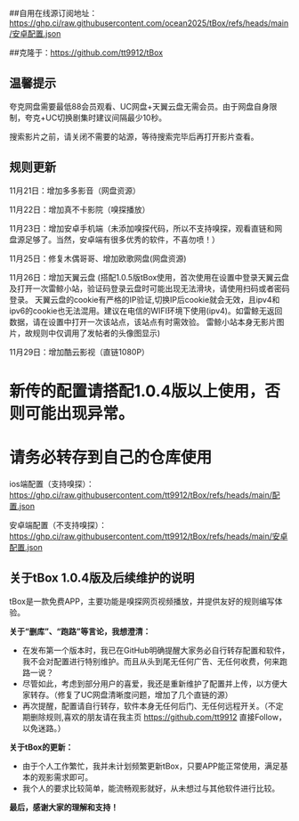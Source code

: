 ##自用在线源订阅地址：https://ghp.ci/raw.githubusercontent.com/ocean2025/tBox/refs/heads/main/安卓配置.json

##克隆于：https://github.com/tt9912/tBox

## 温馨提示
夸克网盘需要最低88会员观看、UC网盘+天翼云盘无需会员。由于网盘自身限制，夸克+UC切换剧集时建议间隔最少10秒。

搜索影片之前，请关闭不需要的站源，等待搜索完毕后再打开影片查看。

## 规则更新

11月21日：增加多多影音（网盘资源）

11月22日：增加真不卡影院（嗅探播放）

11月23日：增加安卓手机端（未添加嗅探代码，所以不支持嗅探，观看直链和网盘源足够了。当然，安卓端有很多优秀的软件，不喜勿喷！）

11月25日：修复木偶哥哥、增加欧歌网盘(网盘资源)

11月26日：增加天翼云盘
(搭配1.0.5版tBox使用，首次使用在设置中登录天翼云盘及打开一次雷鲸小站，验证码登录云盘时可能出现无法滑块，请使用扫码或者密码登录。
天翼云盘的cookie有严格的IP验证,切换IP后cookie就会无效，且ipv4和ipv6的cookie也无法混用。建议在电信的WIFI环境下使用(ipv4)。如雷鲸无返回数据，请在设置中打开一次该站点，该站点有时需效验。
雷鲸小站本身无影片图片，故规则中仅调用了发帖者的头像图显示)

11月29日：增加酷云影视（直链1080P）

# 新传的配置请搭配1.0.4版以上使用，否则可能出现异常。
# 请务必转存到自己的仓库使用
ios端配置（支持嗅探）：https://ghp.ci/raw.githubusercontent.com/tt9912/tBox/refs/heads/main/配置.json

安卓端配置（不支持嗅探）：https://ghp.ci/raw.githubusercontent.com/tt9912/tBox/refs/heads/main/安卓配置.json
## 关于tBox 1.0.4版及后续维护的说明

tBox是一款免费APP，主要功能是嗅探网页视频播放，并提供友好的规则编写体验。

**关于“删库”、“跑路”等言论，我想澄清：**

* 在发布第一个版本时，我已在GitHub明确提醒大家务必自行转存配置和软件，我不会对配置进行特别维护。而且从头到尾无任何广告、无任何收费，何来跑路一说？
* 尽管如此，考虑到部分用户的喜爱，我还是重新维护了配置并上传，以方便大家转存。（修复了UC网盘清晰度问题，增加了几个直链的源）
* 再次提醒，配置请自行转存，软件本身无任何后门、无任何远程开关。（不定期删除规则,喜欢的朋友请在我主页 https://github.com/tt9912 直接Follow，以免迷路。）

**关于tBox的更新：**

* 由于个人工作繁忙，我并未计划频繁更新tBox，只要APP能正常使用，满足基本的观影需求即可。
* 我个人的要求比较简单，能流畅观影就好，从未想过与其他软件进行比较。

**最后，感谢大家的理解和支持！** 
